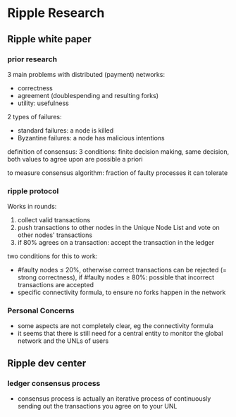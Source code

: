 # Ripple Research

## Ripple white paper

### prior research

3 main problems with distributed (payment) networks: 

- correctness
- agreement (doublespending and resulting forks)
- utility: usefulness  

2 types of failures: 

- standard failures: a node is killed
- Byzantine failures: a node has malicious intentions

definition of consensus: 3 conditions: finite decision making, same decision, both values to agree upon are possible a priori

to measure consensus algorithm: fraction of faulty processes it can tolerate

### ripple protocol

Works in rounds: 

1. collect valid transactions
2. push transactions to other nodes in the Unique Node List and vote on other nodes' transactions
3. if 80% agrees on a transaction: accept the transaction in the ledger

two conditions for this to work: 

- #faulty nodes ≤ 20%, otherwise correct transactions can be rejected (= strong correctness), if #faulty nodes ≥ 80%: possible that incorrect transactions are accepted
- specific connectivity formula, to ensure no forks happen in the network


### Personal Concerns

- some aspects are not completely clear, eg the connectivity formula
- it seems that there is still need for a central entity to monitor the global network and the UNLs of users 


## Ripple dev center

### ledger consensus process

- consensus process is actually an iterative process of continuously sending out the transactions you agree on to your UNL